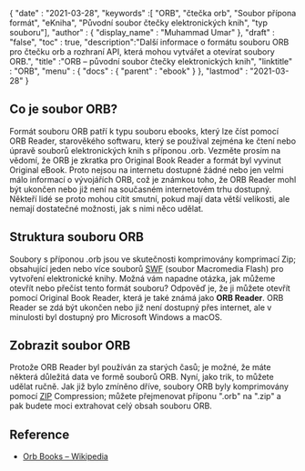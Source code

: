 {
  "date" : "2021-03-28",
  "keywords" :[ "ORB", "čtečka orb", "Soubor přípona formát", "eKniha", "Původní soubor čtečky elektronických knih", "typ souboru"],
  "author" : {
    "display_name" : "Muhammad Umar"
},
  "draft" : "false",
  "toc" : true,
  "description":"Další informace o formátu souboru ORB pro čtečku orb a rozhraní API, která mohou vytvářet a otevírat soubory ORB.",
  "title" :"ORB – původní soubor čtečky elektronických knih",
  "linktitle" : "ORB",
  "menu" : {
    "docs" : {
      "parent" : "ebook"
}
},
  "lastmod" : "2021-03-28"
}

## Co je soubor ORB? ##

Formát souboru ORB patří k typu souboru ebooks, který lze číst pomocí ORB Reader, starověkého softwaru, který se používal zejména ke čtení nebo úpravě souborů elektronických knih s příponou .orb. Vezměte prosím na vědomí, že ORB je zkratka pro Original Book Reader a formát byl vyvinut Original eBook. Proto nejsou na internetu dostupné žádné nebo jen velmi málo informací o vývojářích ORB, což je známkou toho, že ORB Reader mohl být ukončen nebo již není na současném internetovém trhu dostupný. Někteří lidé se proto mohou cítit smutní, pokud mají data větší velikosti, ale nemají dostatečné možnosti, jak s nimi něco udělat.

## Struktura souboru ORB ##

Soubory s příponou .orb jsou ve skutečnosti komprimovány komprimací Zip; obsahující jeden nebo více souborů [SWF](/cs/page-description-language/swf/) (soubor Macromedia Flash) pro vytvoření elektronické knihy. Možná vám napadne otázka, jak můžeme otevřít nebo přečíst tento formát souboru? Odpověď je, že ji můžete otevřít pomocí Original Book Reader, která je také známá jako **ORB Reader**. ORB Reader se zdá být ukončen nebo již není dostupný přes internet, ale v minulosti byl dostupný pro Microsoft Windows a macOS.

## Zobrazit soubor ORB ##

Protože ORB Reader byl používán za starých časů; je možné, že máte některá důležitá data ve formě souborů ORB. Nyní, jako trik, to můžete udělat ručně. Jak již bylo zmíněno dříve, soubory ORB byly komprimovány pomocí [ZIP](/cs/compression/zip/) Compression; můžete přejmenovat příponu ".orb" na ".zip" a pak budete moci extrahovat celý obsah souboru ORB.


## Reference

* [Orb Books – Wikipedia](https://en.wikipedia.org/wiki/Orb_Books)


